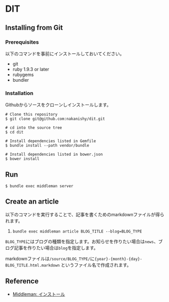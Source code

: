 # DIT

## Installing from Git
### Prerequisites
以下のコマンドを事前にインストールしておいてください。

- git
- ruby 1.9.3 or later
- rubygems
- bundler

### Installation
Githubからソースをクローンしインストールします。

```
# Clone this repository
$ git clone git@github.com:nakanishy/dit.git

# cd into the source tree
$ cd dit

# Install dependencies listed in Gemfile
$ bundle install --path vendor/bundle

# Install dependencies listed in bower.json
$ bower install
```

## Run

```
$ bundle exec middleman server
```

## Create an article
以下のコマンドを実行することで、記事を書くためのmarkdownファイルが得られます。

1. `bundle exec middleman article BLOG_TITLE --blog=BLOG_TYPE`

`BLOG_TYPE`にはブログの種類を指定します。お知らせを作りたい場合は`news`、ブログ記事を作りたい場合は`blog`を指定します。

markdownファイルは`/source/BLOG_TYPE/`に`{year}-{month}-{day}-BLOG_TITLE.html.markdown` というファイル名で作成されます。

## Reference
- [Middleman: インストール](https://middlemanapp.com/jp/basics/blogging/)
